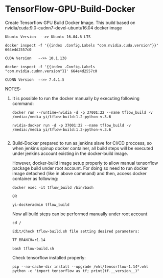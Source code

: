 # TensorFlow-GPU-Build-Docker
Create Tensorflow GPU Build Docker Image. This build based on nvidia/cuda:9.0-cudnn7-devel-ubuntu16.04 docker image
```
Ubuntu Version  -->> Ubuntu 16.04.6 LTS

docker inspect -f '{{index .Config.Labels "com.nvidia.cuda.version"}}' 664e4d2557c0

CUDA Version   -->> 10.1.130

docker inspect -f '{{index .Config.Labels "com.nvidia.cudnn.version"}}' 664e4d2557c0

CUDNN Version  -->> 7.4.1.5
```
NOTES:

1. It is possible to run the docker manually by executing following command:
   ```
   docker run --runtime=nvidia -d -p 37001:22 --name tflow_build -v /media:/media yi/tflow-build:1.2-python-v.3.6
   
   nvidia-docker run -d -p 37001:22 --name tflow_build -v /media:/media yi/tflow-build:1.2-python-v.3.6
  
   ```

3. Build-Docker prepared to run as jenkins slave for CI/CD proccess, so when jenkins spinup docker container,
   all build steps will be executed under jenkins account existing in the docker-build image.

   However, docker-build image setup properly to allow manual tensorflow package build under root account.
   For doing so need to run docker image detached (like in above command) and then, access docker container as following:
   ```
   docker exec -it tflow_build /bin/bash
   
   OR
   
   yi-dockeradmin tflow_build
   ```

   Now all build steps can be performed manually under root account
   
   ```
   cd /
   
   Edit/Check tflow-build.sh file setting desired parameters:
   
   TF_BRANCH=r1.14
   
   bash tflow-build.sh
   ```
   
   Check tensorflow installed properly:
   
   ```
   pip --no-cache-dir install --upgrade /whl/tensorflow-1.14*.whl
   python -c "import tensorflow as tf; print(tf.__version__)"
   ```
